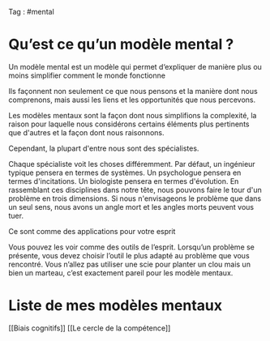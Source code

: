 Tag : #mental
# Qu’est ce qu’un modèle mental ?

Un modèle mental est un modèle qui permet d‘expliquer de
manière plus ou moins simplifier comment le monde fonctionne

Ils façonnent non seulement ce que nous pensons et la manière dont nous comprenons, mais aussi les liens et les opportunités que nous percevons. 

Les modèles mentaux sont la façon dont nous simplifions la complexité, la raison pour laquelle nous considérons certains éléments plus pertinents que d'autres et la façon dont nous raisonnons.

Cependant, la plupart d'entre nous sont des spécialistes. 

Chaque spécialiste voit les choses différemment. Par défaut, un ingénieur typique pensera en termes de systèmes. Un psychologue pensera en termes d'incitations. Un biologiste pensera en termes d'évolution. En rassemblant ces disciplines dans notre tête, nous pouvons faire le tour d'un problème en trois dimensions. Si nous n'envisageons le problème que dans un seul sens, nous avons un angle mort et les angles morts peuvent vous tuer.

Ce sont comme des applications pour votre esprit

Vous pouvez les voir comme des outils de l’esprit. Lorsqu’un problème se présente, vous devez choisir l’outil le plus adapté au problème que vous rencontré. Vous n’allez pas utiliser une scie pour planter un clou mais un bien un marteau, c’est exactement pareil pour les modèle mentaux.

# Liste de mes modèles mentaux

[[Biais cognitifs]]
[[Le cercle de la compétence]]





